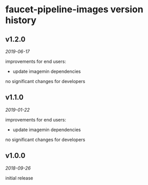 faucet-pipeline-images version history
======================================


v1.2.0
------

_2019-06-17_

improvements for end users:

* update imagemin dependencies

no significant changes for developers


v1.1.0
------

_2019-01-22_

improvements for end users:

* update imagemin dependencies

no significant changes for developers


v1.0.0
------

_2018-09-26_

initial release
